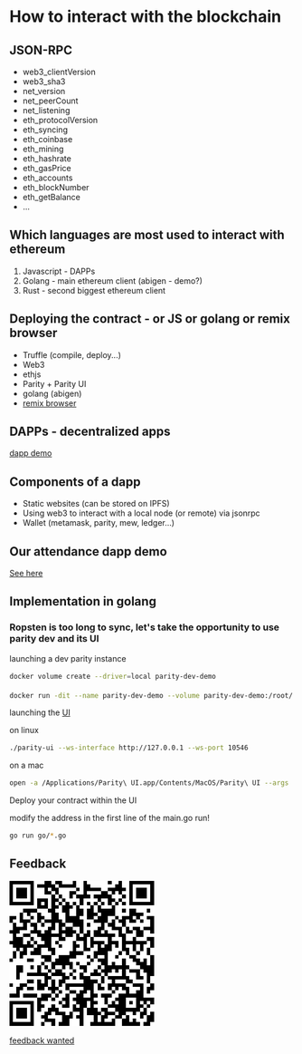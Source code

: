 # How to interact with the blockchain

## JSON-RPC

* web3_clientVersion
* web3_sha3
* net_version
* net_peerCount
* net_listening
* eth_protocolVersion
* eth_syncing
* eth_coinbase
* eth_mining
* eth_hashrate
* eth_gasPrice
* eth_accounts
* eth_blockNumber
* eth_getBalance
* ...

## Which languages are most used to interact with ethereum

1.  Javascript - DAPPs
2.  Golang - main ethereum client (abigen - demo?)
3.  Rust - second biggest ethereum client

## Deploying the contract - or JS or golang or remix browser

* Truffle (compile, deploy...)
* Web3
* ethjs
* Parity + Parity UI
* golang (abigen)
* [remix browser](https://remix.ethereum.org)

## DAPPs - decentralized apps

[dapp demo](./dapp)

## Components of a dapp

* Static websites (can be stored on IPFS)
* Using web3 to interact with a local node (or remote) via jsonrpc
* Wallet (metamask, parity, mew, ledger...)

## Our attendance dapp demo

[See here](./dapp)

## Implementation in golang

### Ropsten is too long to sync, let's take the opportunity to use parity dev and its UI

launching a dev parity instance

```bash
docker volume create --driver=local parity-dev-demo

docker run -dit --name parity-dev-demo --volume parity-dev-demo:/root/.local/share/io.parity.ethereum/ -p 10545:10545 -p 10546:10546 parity/parity:v1.10.3 --config=dev --jsonrpc-port=10545 --jsonrpc-cors=all --ws-port=10546 --port=40303 --unsafe-expose --reseal-min-period=0 --no-persistent-txqueue --base-path=/root/.local/share/io.parity.ethereum
```

launching the [UI](https://github.com/parity-js/shell/releases)

on linux

```bash
./parity-ui --ws-interface http://127.0.0.1 --ws-port 10546
```

on a mac

```bash
open -a /Applications/Parity\ UI.app/Contents/MacOS/Parity\ UI --args  --ws-interface http://127.0.0.1 --ws-port 10546
```

Deploy your contract within the UI

modify the address in the first line of the main.go
run!

```bash
go run go/*.go
```

## Feedback

![Feedback wanted](./QR_code_ZNK8RV9.png)

[feedback wanted](https://fr.surveymonkey.com/r/ZNK8RV9)